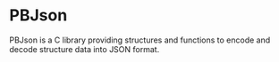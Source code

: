 # PBJson
PBJson is a C library providing structures and functions to encode and decode structure data into JSON format.
